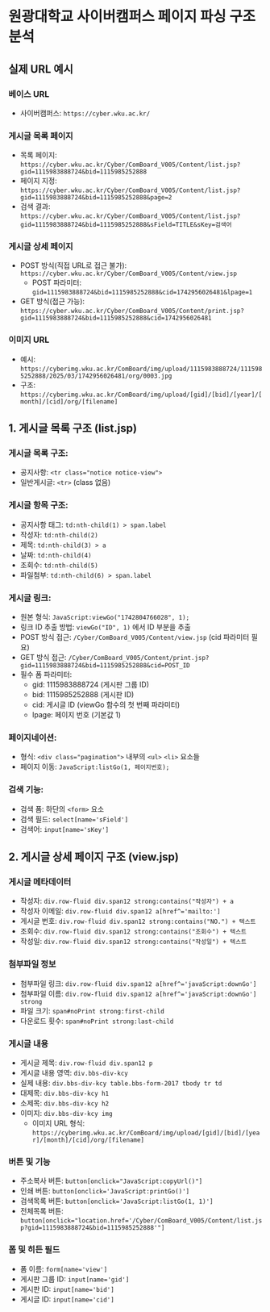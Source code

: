 # 원광대학교 사이버캠퍼스 페이지 파싱 구조 분석

## 실제 URL 예시

### 베이스 URL
- 사이버캠퍼스: `https://cyber.wku.ac.kr/`

### 게시글 목록 페이지
- 목록 페이지: `https://cyber.wku.ac.kr/Cyber/ComBoard_V005/Content/list.jsp?gid=1115983888724&bid=1115985252888`
- 페이지 지정: `https://cyber.wku.ac.kr/Cyber/ComBoard_V005/Content/list.jsp?gid=1115983888724&bid=1115985252888&page=2`
- 검색 결과: `https://cyber.wku.ac.kr/Cyber/ComBoard_V005/Content/list.jsp?gid=1115983888724&bid=1115985252888&sField=TITLE&sKey=검색어`

### 게시글 상세 페이지
- POST 방식(직접 URL로 접근 불가): `https://cyber.wku.ac.kr/Cyber/ComBoard_V005/Content/view.jsp`
  - POST 파라미터: `gid=1115983888724&bid=1115985252888&cid=1742956026481&lpage=1`
- GET 방식(접근 가능): `https://cyber.wku.ac.kr/Cyber/ComBoard_V005/Content/print.jsp?gid=1115983888724&bid=1115985252888&cid=1742956026481`

### 이미지 URL
- 예시: `https://cyberimg.wku.ac.kr/ComBoard/img/upload/1115983888724/1115985252888/2025/03/1742956026481/org/0003.jpg`
- 구조: `https://cyberimg.wku.ac.kr/ComBoard/img/upload/[gid]/[bid]/[year]/[month]/[cid]/org/[filename]`

## 1. 게시글 목록 구조 (list.jsp)

### 게시글 목록 구조:
- 공지사항: `<tr class="notice notice-view">`
- 일반게시글: `<tr>` (class 없음)

### 게시글 항목 구조:
- 공지사항 태그: `td:nth-child(1) > span.label`
- 작성자: `td:nth-child(2)`
- 제목: `td:nth-child(3) > a`
- 날짜: `td:nth-child(4)`
- 조회수: `td:nth-child(5)`
- 파일첨부: `td:nth-child(6) > span.label`

### 게시글 링크:
- 원본 형식: `JavaScript:viewGo("1742804766028", 1);`
- 링크 ID 추출 방법: `viewGo("ID", 1)` 에서 ID 부분을 추출
- POST 방식 접근: `/Cyber/ComBoard_V005/Content/view.jsp` (cid 파라미터 필요)
- GET 방식 접근: `/Cyber/ComBoard_V005/Content/print.jsp?gid=1115983888724&bid=1115985252888&cid=POST_ID`
- 필수 폼 파라미터:
  * gid: 1115983888724 (게시판 그룹 ID)
  * bid: 1115985252888 (게시판 ID)  
  * cid: 게시글 ID (viewGo 함수의 첫 번째 파라미터)
  * lpage: 페이지 번호 (기본값 1)

### 페이지네이션:
- 형식: `<div class="pagination">` 내부의 `<ul>` `<li>` 요소들
- 페이지 이동: `JavaScript:listGo(1, 페이지번호);`

### 검색 기능:
- 검색 폼: 하단의 `<form>` 요소
- 검색 필드: `select[name='sField']`
- 검색어: `input[name='sKey']`

## 2. 게시글 상세 페이지 구조 (view.jsp)

### 게시글 메타데이터
- 작성자: `div.row-fluid div.span12 strong:contains("작성자") + a`
- 작성자 이메일: `div.row-fluid div.span12 a[href^='mailto:']`
- 게시글 번호: `div.row-fluid div.span12 strong:contains("NO.") + 텍스트`
- 조회수: `div.row-fluid div.span12 strong:contains("조회수") + 텍스트`
- 작성일: `div.row-fluid div.span12 strong:contains("작성일") + 텍스트`

### 첨부파일 정보
- 첨부파일 링크: `div.row-fluid div.span12 a[href^='javaScript:downGo']`
- 첨부파일 이름: `div.row-fluid div.span12 a[href^='javaScript:downGo'] strong`
- 파일 크기: `span#noPrint strong:first-child`
- 다운로드 횟수: `span#noPrint strong:last-child`

### 게시글 내용
- 게시글 제목: `div.row-fluid div.span12 p`
- 게시글 내용 영역: `div.bbs-div-kcy`
- 실제 내용: `div.bbs-div-kcy table.bbs-form-2017 tbody tr td`
- 대제목: `div.bbs-div-kcy h1`
- 소제목: `div.bbs-div-kcy h2`
- 이미지: `div.bbs-div-kcy img`
  - 이미지 URL 형식: `https://cyberimg.wku.ac.kr/ComBoard/img/upload/[gid]/[bid]/[year]/[month]/[cid]/org/[filename]`

### 버튼 및 기능
- 주소복사 버튼: `button[onclick="JavaScript:copyUrl()"]`
- 인쇄 버튼: `button[onclick='JavaScript:printGo()']`
- 검색목록 버튼: `button[onclick='JavaScript:listGo(1, 1)']`
- 전체목록 버튼: `button[onclick="location.href='/Cyber/ComBoard_V005/Content/list.jsp?gid=1115983888724&bid=1115985252888'"]`

### 폼 및 히든 필드
- 폼 이름: `form[name='view']`
- 게시판 그룹 ID: `input[name='gid']`
- 게시판 ID: `input[name='bid']`
- 게시글 ID: `input[name='cid']`